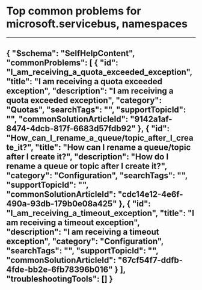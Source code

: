 <properties
	pageTitle="Top common problems for microsoft.servicebus, namespaces"
	description="Top common problems for microsoft.servicebus, namespaces"        
	service="microsoft.servicebus"
	resource="namespaces"
	resourceTags=""
	authors="kimliw"
	ms.author="v-kiwel"
	displayOrder=""
	articleId="05e07183-8d92-4130-89a5-91a9820ece71"
	selfHelpType="diagnoseandsolve"
	productPesIds="13186"
	cloudEnvironments="public"
/>
# Top common problems for microsoft.servicebus, namespaces
---
{
    "$schema": "SelfHelpContent",
    "commonProblems": [
        {
            "id": "I_am_receiving_a_quota_exceeded_exception",
            "title": "I am receiving a quota exceeded exception",
            "description": "I am receiving a quota exceeded exception",
            "category": "Quotas",
            "searchTags": "",
            "supportTopicId": "",
            "commonSolutionArticleId": "9142a1af-8474-4dcb-817f-6683d57fdb92"
        },
        {
            "id": "How_can_I_rename_a_queue/topic_after_I_create_it?",
            "title": "How can I rename a queue/topic after I create it?",
            "description": "How do I rename a queue or topic after I create it?",
            "category": "Configuration",
            "searchTags": "",
            "supportTopicId": "",
            "commonSolutionArticleId": "cdc14e12-4e6f-490a-93db-179b0e08a425"
        },
        {
            "id": "I_am_receiving_a_timeout_exception",
            "title": "I am receiving a timeout exception",
            "description": "I am receiving a timeout exception",
            "category": "Configuration",
            "searchTags": "",
            "supportTopicId": "",
            "commonSolutionArticleId": "67cf54f7-ddfb-4fde-bb2e-6fb78396b016"
        }
    ],
    "troubleshootingTools": []
}
---
